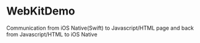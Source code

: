 # WebKitDemo
Communication from iOS Native(Swift) to  Javascript/HTML page and back from Javascript/HTML to iOS Native 
